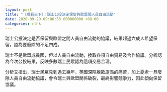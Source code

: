 ```yaml
---
layout: post
title: "《環看天下》：瑞士公投決定保留與歐盟間人員自由流動"
date: 2020-09-29 09:06:53.000000000 +08:00
categories: rthk
---
```


瑞士公投決定是否保留與歐盟之間人員自由流動的協議，結果超過六成人希望保留，認為要廢除的不足四成。

瑞士不是歐盟成員國，但以人員自由流動，換取各項自由貿易及合作協議。分析認為今次公投結果，反映多數瑞士民眾認為這項交易合理。

分析又指出，瑞士民眾見到過去幾年，英國深陷脫歐旋渦的痛苦，加上憂慮一旦廢除人員自由流動協議，會令瑞士與歐盟關係破裂，最終影響競爭力，因此傾向保留協議。
